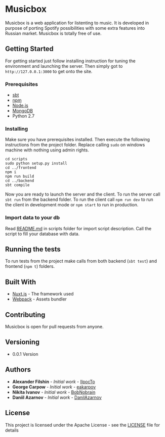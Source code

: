 # Musicbox

Musicbox is a web application for listenting to music. It is developed in purpose of porting Spotify possibilities with some extra features into Russian market. Musicbox is totally free of use.

## Getting Started

For getting started just follow installing instruction for tuning the environment and launching the server. Then simply got to ``` http://127.0.0.1:3000 ``` to get onto the site.

### Prerequisites

* [sbt](https://www.scala-sbt.org)
* [npm](https://www.npmjs.com)
* [Node.js](https://nodejs.org/en/)
* [MongoDB](https://mongodb.com)
* Python 2.7

### Installing

Make sure you have prerequisites installed. Then execute the following instructions from the project folder. Replace calling ``` sudo ``` on windows machine with nothing using admin rights.

```
cd scripts
sudo python setup.py install
cd ../frontend
npm i
npm run build
cd ../backend
sbt compile
```
Now you are ready to launch the server and the client. To run the server call ``` sbt run ``` from the backend folder. To run the client call ``` npm run dev ``` to run the client in development mode or ``` npm start ``` to run in production.

### Import data to your db

Read [README.md](scripts/README.md) in scripts folder for import script description. Call the script to fill your database with data.

## Running the tests

To run tests from the project make calls from both backend (``` sbt test ```) and frontend (``` npm t ```) folders.

## Built With

* [Nuxt.js](https://ru.nuxtjs.org) - The framework used
* [Webpack](https://webpack.js.org) - Assets bundler

## Contributing

Musicbox is open for pull requests from anyone.

## Versioning

* 0.0.1 Version

## Authors

* **Alexander Filshin** - *Initial work* - [IIpocTo](https://github.com/IIpocTo)
* **George Carpow** - *Initial work* - [eakarpov](https://github.com/eakarpov)
* **Nikita Ivanov** - *Initial work* - [BobNobrain](https://github.com/BobNobrain)
* **Daniil Azarnov** - *Initial work* - [DanilAzarnov](https://github.com/DanilAzarnov)

## License

This project is licensed under the Apache License - see the [LICENSE](LICENSE) file for details
